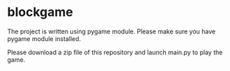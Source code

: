 # blockgame

The project is written using pygame module. Please make sure you have pygame module installed.

Please download a zip file of this repository and launch main.py to play the game.
